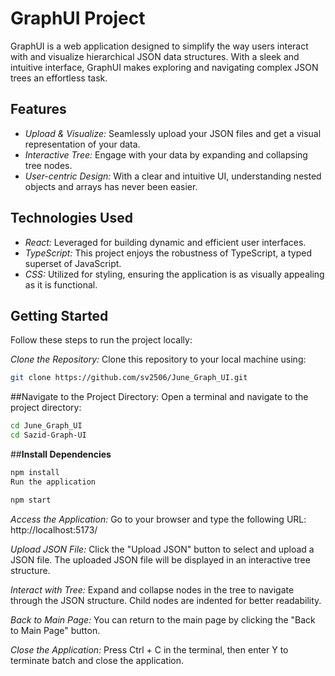 # **GraphUI Project**

GraphUI is a web application designed to simplify the way users interact with and visualize hierarchical JSON data structures. With a sleek and intuitive interface, GraphUI makes exploring and navigating complex JSON trees an effortless task.

## **Features**
- *Upload & Visualize:* Seamlessly upload your JSON files and get a visual representation of your data.
- *Interactive Tree:* Engage with your data by expanding and collapsing tree nodes.
- *User-centric Design:* With a clear and intuitive UI, understanding nested objects and arrays has never been easier.

## **Technologies Used**
- *React:* Leveraged for building dynamic and efficient user interfaces.
- *TypeScript:* This project enjoys the robustness of TypeScript, a typed superset of JavaScript.
- *CSS:* Utilized for styling, ensuring the application is as visually appealing as it is functional.

## **Getting Started**

Follow these steps to run the project locally:

*Clone the Repository:* Clone this repository to your local machine using:

```bash
git clone https://github.com/sv2506/June_Graph_UI.git
```

##Navigate to the Project Directory: Open a terminal and navigate to the project directory:

```bash
cd June_Graph_UI
cd Sazid-Graph-UI
```
##**Install Dependencies**
```bash
npm install
Run the application
```
```bash
npm start
```

*Access the Application:* Go to your browser and type the following URL: http://localhost:5173/

*Upload JSON File:* Click the "Upload JSON" button to select and upload a JSON file. The uploaded JSON file will be displayed in an interactive tree structure.

*Interact with Tree:* Expand and collapse nodes in the tree to navigate through the JSON structure. Child nodes are indented for better readability.

*Back to Main Page:* You can return to the main page by clicking the "Back to Main Page" button.

*Close the Application:* Press Ctrl + C in the terminal, then enter Y to terminate batch and close the application. 

